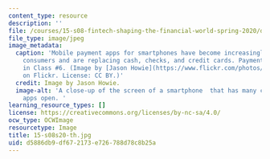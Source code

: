 ```yaml
---
content_type: resource
description: ''
file: /courses/15-s08-fintech-shaping-the-financial-world-spring-2020/d5886db9df672173e726788d78c8b25a_15-s08s20-th.jpg
file_type: image/jpeg
image_metadata:
  caption: 'Mobile payment apps for smartphones have become increasingly popular among
    consumers and are replacing cash, checks, and credit cards. Payments are covered
    in Class #6. (Image by [Jason Howie](https://www.flickr.com/photos/jasonahowie/8583948123/in/photolist-e5wYHz-itkdqu-gqHwjz-frvfwj-j1uJvY-odWsjs-nRAk3Z-gCy7us-hBL7iE-hBLTVv-oAG3Zk-ozmZfM-oA8yjf-e5wYQP-e5wZsg-e5wZiR-dfrA1r-e5wYBB-fBMfWg-fXZdfG-frfYxX-ftHr4p-gpnKEj-hz4gKQ-jh6WQX-gZmzyq-fMLwTU-g3urqq-g3uejH-fPf5Qe-fAbgNK-g3tS18-fMDFMy-cM2P8S-bw4pa2-bvLvBV-bL1bk6-eBaySs-eBayn3-bVTr1b-d2Uvas-e1S7LM-dfrEJi-oSCaXH-frfY3i-eHmjai-f3WKrk-ca4hEG-bLouSe-bu5dkA)
    on Flickr. License: CC BY.)'
  credit: Image by Jason Howie.
  image-alt: 'A close-up of the screen of a smartphone  that has many colorful shopping
    apps open. '
learning_resource_types: []
license: https://creativecommons.org/licenses/by-nc-sa/4.0/
ocw_type: OCWImage
resourcetype: Image
title: 15-s08s20-th.jpg
uid: d5886db9-df67-2173-e726-788d78c8b25a
---
```

